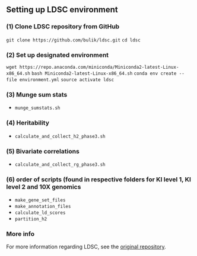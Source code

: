 ## Setting up LDSC environment

### (1) Clone LDSC repository from GitHub
```git clone https://github.com/bulik/ldsc.git```
```cd ldsc```

### (2) Set up designated environment
```wget https://repo.anaconda.com/miniconda/Miniconda2-latest-Linux-x86_64.sh```
```bash Miniconda2-latest-Linux-x86_64.sh```
```conda env create --file environment.yml```
```source activate ldsc```

### (3) Munge sum stats
- ```munge_sumstats.sh```

### (4) Heritability
- ```calculate_and_collect_h2_phase3.sh```

### (5) Bivariate correlations
- ```calculate_and_collect_rg_phase3.sh```

### (6) order of scripts (found in respective folders for KI level 1, KI level 2 and 10X genomics
- ```make_gene_set_files```
- ```make_annotation_files```
- ```calculate_ld_scores```
- ```partition_h2```

### More info
For more information regarding LDSC, see the [original repository](https://github.com/bulik/ldsc/).